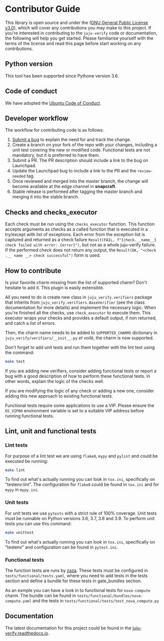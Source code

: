 # Contributor Guide

This library is open source and under the ([GNU General Public License v3.0][LICENSE]), 
which will cover any contributions you may make to this project. 
If you're interested in contributing to the ``juju-verify`` code or documentation, 
the following will help you get started. Please familiarise yourself with the terms of
the license and read this page before start working on any contributions.

## Python version

This tool has been supported since Pythone version 3.6.

## Code of conduct

We have adopted the [Ubuntu Code of Conduct][COC].

## Developer workflow

The workflow for contributing code is as follows:

1. [Submit a bug][bugs] to explain the need for and track the change.
2. Create a branch on your fork of the repo with your changes, including a unit
   test covering the new or modified code. Functional tests are not mandatory, but
   it is preferred to have them.
3. Submit a PR. The PR description should include a link to the bug on Launchpad.
4. Update the Launchpad bug to include a link to the PR and the `review-needed` tag.
5. Once reviewed and merged into the master branch, the change will become available at
   the edge channel in **snapcraft**.
6. Stable release is performed after tagging the master branch and merging it into
   the stable branch.
   
## Checks and checks_executor

Each check must be run using the `checks_executor` function. This function accepts
arguments as checks as a called function that is executed in a try/except with list
of exceptions. Each error from the exception list is captured and returned as a check
failure `Result(FAIL, f"{check.__name__} check failed with error: {error}")`, but not
as a whole juju-verify failure. If the performed check does not return any output,
the `Result(OK, "<check .__ name __> check successful")` form is used.
   
## How to contribute

Is your favorite charm missing from the list of supported charm? Don't hesitate
to add it. This plugin is easily extensible.

All you need to do is create new class in `juju_verify.verifiers` package that
inherits from `juju_verify.verifiers.BaseVerifier` (see the class documentation for
more details) and implement the necessary logic. When you're finished all the checks,
use `check_executor` to execute them. This executor wraps your checks and provides
a default output, if non returned, and catch a list of errors.

Then, the charm name needs to be added to `SUPPORTED_CHARMS` dictionary in
`juju_verify/verifiers/__init__.py` *et voilà*, the charm is now supported.

Don't forget to add unit tests and run them together with the lint test using
the command:  

```bash
make test
```
If you are adding new verifiers, consider adding functional tests or report a bug
with a good description of how to perform these functional tests. In other words,
explain the logic of the checks well.

If you are modifying the logic of any check or adding a new one, consider adding this
new approach to existing functional tests.

Functional tests require some applications to use a VIP. Please ensure the `OS_VIP00`
environment variable is set to a suitable VIP address before running functional tests.


## Lint, unit and functional tests

### Lint tests

For purpose of a lint test we are using `flake8`, `mypy` and `pylint` and could be
executed be running:

```bash
make lint
```

To find out what's actually running you can look in `tox.ini`, specifically on
"testenv:lint". The configuration for `flake8` could be found in `tox.ini` and for
`mypy` in `mypy.ini`.

### Unit tests

For unit tests we use `pytests` with a strict rule of 100% coverage. Unit tests must
be runnable on Python versions 3.6, 3.7, 3.8 and 3.9. To perform unit tests you can use
this command:

```bash
make unittest
```

To find out what's actually running you can look in `tox.ini`, specifically on
"testenv" and configuration can be found in `pytest.ini`.

### Functional tests

The function tests are runs by [zaza][zaza]. These tests must be configured in 
`tests/functional/tests.yaml`, where you need to add tests in the tests section
and define a bundle for these tests in gate_bundles section.

As an exmple you can have a look in to functional tests for `nova-compute` charm.
The bundle can be found in `tests/functional/bundles/nova-compute.yaml` and the tests in 
`tests/functional/tests/test_nova_compute.py`

## Documentation

The latest documentation for this project could be found in the 
[juju-verify.readthedocs.io][readthedocs].


<!-- Links -->
[LICENSE]: ./LICENSE
[COC]: https://ubuntu.com/community/code-of-conduct
[bugs]: https://bugs.launchpad.net/juju-verify/+filebug
[readthedocs]: https://juju-verify.readthedocs.io/en/latest/index.html
[zaza]: https://zaza.readthedocs.io/en/latest/
